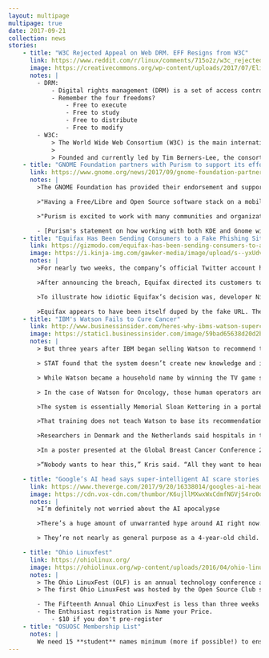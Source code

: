 ```yaml
---
layout: multipage
multipage: true
date: 2017-09-21
collection: news
stories:
    - title: "W3C Rejected Appeal on Web DRM. EFF Resigns from W3C"
      link: https://www.reddit.com/r/linux/comments/715o2z/w3c_rejected_appeal_on_web_drm_eff_resigns_from/
      image: https://creativecommons.org/wp-content/uploads/2017/07/Eliminate_DRM-1024x639.png
      notes: |
        - DRM:
            - Digital rights management (DRM) is a set of access control technologies for restricting the use of proprietary hardware and copyrighted works. DRM technologies try to control the use, modification, and distribution of copyrighted works (such as software and multimedia content), as well as systems within devices that enforce these policies.
            - Remember the four freedoms?
                - Free to execute
                - Free to study
                - Free to distribute
                - Free to modify
        - W3C:
            > The World Wide Web Consortium (W3C) is the main international standards organization for the World Wide Web (abbreviated WWW or W3).
            >
            > Founded and currently led by Tim Berners-Lee, the consortium is made up of member organizations which maintain full-time staff for the purpose of working together in the development of standards for the World Wide Web. As of 26 July 2017, the World Wide Web Consortium (W3C) has 476 members.
    - title: "GNOME Foundation partners with Purism to support its efforts to build the Librem 5 smartphone"
      link: https://www.gnome.org/news/2017/09/gnome-foundation-partners-with-purism-to-support-its-efforts-to-build-the-librem-5-smartphone/
      notes: |
        >The GNOME Foundation has provided their endorsement and support of Purism’s efforts to build the Librem 5

        >"Having a Free/Libre and Open Source software stack on a mobile device is a dream-come-true for so many people, and Purism has the proven team to make this happen. We are very pleased to see Purism and the Librem 5 hardware be built to support GNOME." - Neil McGovern, Executive Director, GNOME Foundation

        >"Purism is excited to work with many communities and organizations to advance the digital rights of people. Getting endorsement from GNOME Foundation for the Librem 5 hardware gets us all one-step closer to a phone that avoids the handcuffs of Android and iOS." - Todd Weaver, Founder & CEO, Purism

        - [Purism's statement on how working with both KDE and Gnome will be better for everyone](https://puri.sm/posts/librem5-gnome-and-kde-collaboration/)
    - title: "Equifax Has Been Sending Consumers to a Fake Phishing Site for Almost Two Weeks"
      link: https://gizmodo.com/equifax-has-been-sending-consumers-to-a-fake-phishing-s-1818588764
      image: https://i.kinja-img.com/gawker-media/image/upload/s--yxUdvzxi--/c_scale,fl_progressive,q_80,w_800/ftaaflklby1ykwpen6j8.jpg
      notes: |
        >For nearly two weeks, the company’s official Twitter account has been directing users to a fake lookalike website, the sole purpose of which is to expose Equifax’s reckless response to the breach.

        >After announcing the breach, Equifax directed its customers to equifaxsecurity2017.com, a website where they can enroll in identity theft protection services and find updates about how Equifax is handing the cybersecurity incident.

        >To illustrate how idiotic Equifax’s decision was, developer Nick Sweeting created a fake website of his own: securityequifax2017.com.

        >Equifax appears to have been itself duped by the fake URL. The company has directed users to Sweeting’s fake site sporadically over the past two weeks. Gizmodo found eight tweets containing the fake URL dating back to September 9th
    - title: "IBM's Watson Fails to Cure Cancer"
      link: http://www.businessinsider.com/heres-why-ibms-watson-supercomputer-is-not-revolutionary-2017-9?IR=T
      image: https://static1.businessinsider.com/image/59bad65638d20d2b008b637f-2400/gettyimages-108023893.jpg
      notes: |
        > But three years after IBM began selling Watson to recommend the best cancer treatments to doctors around the world, a STAT investigation has found that the supercomputer isn’t living up to the lofty expectations IBM created for it. It is still struggling with the basic step of learning about different forms of cancer.

        > STAT found that the system doesn’t create new knowledge and is artificially intelligent only in the most rudimentary sense of the term.

        > While Watson became a household name by winning the TV game show “Jeopardy!”, its programming is akin to a different game-playing machine: the Mechanical Turk, a chess-playing robot of the 1700s, which dazzled audiences but hid a secret — a human operator shielded inside.

        > In the case of Watson for Oncology, those human operators are a couple dozen physicians at a single, though highly respected, U.S. hospital: Memorial Sloan Kettering Cancer Center in New York. Doctors there are empowered to input their own recommendations into Watson, even when the evidence supporting those recommendations is thin. 

        >The system is essentially Memorial Sloan Kettering in a portable box. Its treatment recommendations are based entirely on the training provided by doctors, who determine what information Watson needs to devise its guidance as well as what those recommendations should be. 

        >That training does not teach Watson to base its recommendations on the outcomes of these patients, whether they lived, or died or survived longer than similar patients. Rather, Watson makes its recommendations based on the treatment preferences of Memorial Sloan Kettering physicians. 

        >Researchers in Denmark and the Netherlands said hospitals in their countries have not signed on with Watson because it is too focused on the preferences of a few American doctors.

        >In a poster presented at the Global Breast Cancer Conference 2017 in South Korea, researchers reported that the treatment Watson most often recommended for breast cancer patients simply wasn’t covered by the national insurance system. 

        >“Nobody wants to hear this,” Kris said. “All they want to hear is that Watson is the answer. And it always has the right answer, and you get it right away, and it will be cheaper. But like anything else, it’s kind of human.” 

    - title: "Google’s AI head says super-intelligent AI scare stories are stupid"
      link: https://www.theverge.com/2017/9/20/16338014/googles-ai-head-says-super-intelligent-ai-scare-stories-are-stupid
      image: https://cdn.vox-cdn.com/thumbor/K6ujllMXwxWxCdmfNGVjS4ro0oA=/0x0:3634x2724/920x613/filters:focal(1527x1072:2107x1652)/cdn.vox-cdn.com/uploads/chorus_image/image/56766265/849591058.0.jpg
      notes: |
        >I’m definitely not worried about the AI apocalypse

        >There’s a huge amount of unwarranted hype around AI right now. This leap into, 'Somebody is going to produce a superhuman intelligence and then there’s going to be all these ethical issues' is unwarranted and borderline irresponsible.

        > They’re not nearly as general purpose as a 4-year-old child.

    - title: "Ohio Linuxfest"
      link: https://ohiolinux.org/
      image: https://ohiolinux.org/wp-content/uploads/2016/04/ohio-linuxfest-logo-1.png
      notes: |
        > The Ohio LinuxFest (OLF) is an annual technology conference and expo held since 2003 in Columbus, Ohio. The event is dedicated to discussion and development of the Linux kernel-based operating systems and other free and open-source software and hardware projects.
        > The first Ohio LinuxFest was hosted by the Open Source Club student organization at the Ohio State University in 2003. The event was organized in an attempt to bring together members of Linux User Groups (LUGs) in the state of Ohio.

        - The Fifteenth Annual Ohio LinuxFest is less than three weeks away. The Midwest's Largest Open Source and Free Software Conference and Exposition is being held September 29-30, 2017 at the Hyatt Regency hotel in Downtown Columbus Ohio.
        - The Enthusiast registration is Name your Price.
            - $10 if you don't pre-register
    - title: "OSUOSC Membership List"
      notes: |
        We need 15 **student** names minimum (more if possible!) to ensure the continuation of the club throughout the rest of the year. Please sign the sheet next to the doughnuts so we can continue on being a club this year.
---
```

